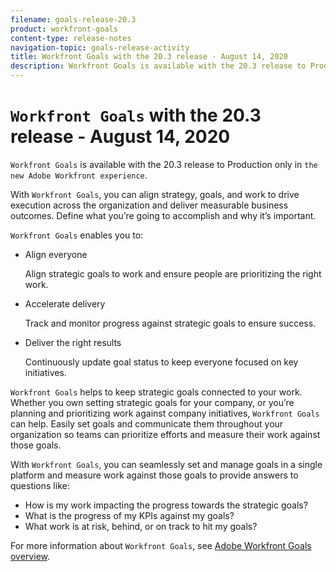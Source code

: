 ```yaml
---
filename: goals-release-20.3
product: workfront-goals
content-type: release-notes
navigation-topic: goals-release-activity
title: Workfront Goals with the 20.3 release - August 14, 2020
description: Workfront Goals is available with the 20.3 release to Production only in the new Adobe Workfront experience.
---
```


# `Workfront Goals` with the 20.3 release - August 14, 2020

`Workfront Goals` is available with the 20.3 release to Production only in `the new Adobe Workfront experience`.

With `Workfront Goals`, you can align strategy, goals, and work to drive execution across the organization and deliver measurable business outcomes. Define what you’re going to accomplish and why it’s important.

`Workfront Goals` enables you to:

* Align everyone

  Align strategic goals to work and ensure people are prioritizing the right work.

* Accelerate delivery

  Track and monitor progress against strategic goals to ensure success.

* Deliver the right results

  Continuously update goal status to keep everyone focused on key initiatives.

`Workfront Goals` helps to keep strategic goals connected to your work. Whether you own setting strategic goals for your company, or you’re planning and prioritizing work against company initiatives, `Workfront Goals` can help. Easily set goals and communicate them throughout your organization so teams can prioritize efforts and measure their work against those goals.

With `Workfront Goals`, you can seamlessly set and manage goals in a single platform and measure work against those goals to provide answers to questions like:

* How is my work impacting the progress towards the strategic goals?
* What is the progress of my KPIs against my goals?
* What work is at risk, behind, or on track to hit my goals?

For more information about `Workfront Goals`, see [Adobe Workfront Goals overview](../../../workfront-goals/goal-management/wf-goals-overview.md).
